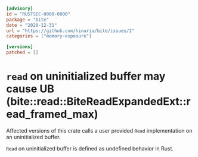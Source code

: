 ```toml
[advisory]
id = "RUSTSEC-0000-0000"
package = "bite"
date = "2020-12-31"
url = "https://github.com/hinaria/bite/issues/1"
categories = ["memory-exposure"]

[versions]
patched = []
```

# `read` on uninitialized buffer may cause UB (bite::read::BiteReadExpandedExt::read_framed_max)

Affected versions of this crate calls a user provided `Read` implementation on an uninitialized buffer.

`Read` on uninitialized buffer is defined as undefined behavior in Rust.
